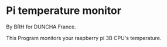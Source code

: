 # Pi temperature monitor

By BRH for DUNCHA France.

This Program monitors your raspberry pi 3B CPU's temperature. 
